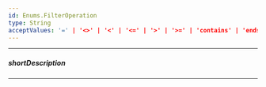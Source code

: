 ```yaml
---
id: Enums.FilterOperation
type: String
acceptValues: '=' | '<>' | '<' | '<=' | '>' | '>=' | 'contains' | 'endswith' | 'isblank' | 'isnotblank' | 'notcontains' | 'startswith' | 'between' | 'anyof' | 'noneof'
---
```

---
##### shortDescription
<!-- Description goes here -->

---
<!-- Description goes here -->